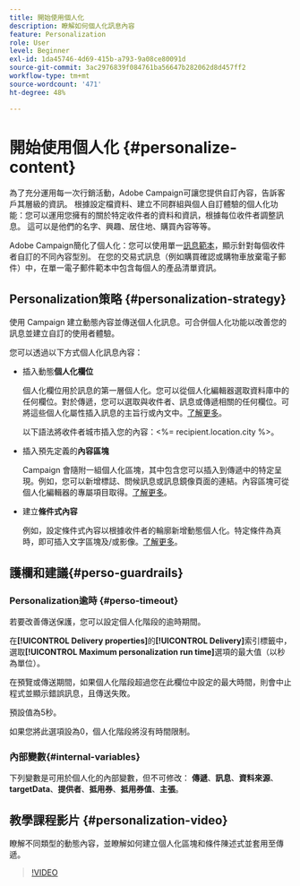 ```yaml
---
title: 開始使用個人化
description: 瞭解如何個人化訊息內容
feature: Personalization
role: User
level: Beginner
exl-id: 1da45746-4d69-415b-a793-9a08ce80091d
source-git-commit: 3ac2976839f084761ba56647b282062d8d457ff2
workflow-type: tm+mt
source-wordcount: '471'
ht-degree: 48%

---
```


# 開始使用個人化 {#personalize-content}

為了充分運用每一次行銷活動，Adobe Campaign可讓您提供自訂內容，告訴客戶其層級的資訊。 根據設定檔資料、建立不同群組與個人自訂體驗的個人化功能：您可以運用您擁有的關於特定收件者的資料和資訊，根據每位收件者調整訊息。 這可以是他們的名字、興趣、居住地、購買內容等等。

Adobe Campaign簡化了個人化：您可以使用單一[訊息範本](create-templates.md)，顯示針對每個收件者自訂的不同內容型別。 在您的交易式訊息（例如購買確認或購物車放棄電子郵件）中，在單一電子郵件範本中包含每個人的產品清單資訊。


## Personalization策略 {#personalization-strategy}

使用 Campaign 建立動態內容並傳送個人化訊息。可合併個人化功能以改善您的訊息並建立自訂的使用者體驗。

您可以透過以下方式個人化訊息內容：

* 插入動態&#x200B;**個人化欄位**

  個人化欄位用於訊息的第一層個人化。您可以從個人化編輯器選取資料庫中的任何欄位。對於傳遞，您可以選取與收件者、訊息或傳遞相關的任何欄位。可將這些個人化屬性插入訊息的主旨行或內文中。[了解更多](personalization-fields.md)。

  以下語法將收件者城市插入您的內容：&lt;%= recipient.location.city %>。

* 插入預先定義的&#x200B;**內容區塊**

  Campaign 會隨附一組個人化區塊，其中包含您可以插入到傳遞中的特定呈現。例如，您可以新增標誌、問候訊息或訊息鏡像頁面的連結。內容區塊可從個人化編輯器的專屬項目取得。[了解更多](personalization-blocks.md)。

* 建立&#x200B;**條件式內容**

  例如，設定條件式內容以根據收件者的輪廓新增動態個人化。特定條件為真時，即可插入文字區塊及/或影像。[了解更多](conditions.md)。

<!--* Add **personalized offers**
    
    Insert personalized offers in your message content, depending on the recipient location, the current weather, or the last purchase order.
-->


## 護欄和建議{#perso-guardrails}

### Personalization逾時 {#perso-timeout}

若要改善傳送保護，您可以設定個人化階段的逾時期間。

在&#x200B;**[!UICONTROL Delivery properties]**&#x200B;的&#x200B;**[!UICONTROL Delivery]**&#x200B;索引標籤中，選取&#x200B;**[!UICONTROL Maximum personalization run time]**&#x200B;選項的最大值（以秒為單位）。

在預覽或傳送期間，如果個人化階段超過您在此欄位中設定的最大時間，則會中止程式並顯示錯誤訊息，且傳送失敗。

預設值為5秒。

如果您將此選項設為0，個人化階段將沒有時間限制。


### 內部變數{#internal-variables}

下列變數是可用於個人化的內部變數，但不可修改： **傳遞**、**訊息**、**資料來源**、**targetData**、**提供者**、**抵用券**、**抵用券值**、**主張**。


## 教學課程影片 {#personalization-video}

瞭解不同類型的動態內容，並瞭解如何建立個人化區塊和條件陳述式並套用至傳遞。


>[!VIDEO](https://video.tv.adobe.com/v/3452879?quality=12&captions=chi_hant)
